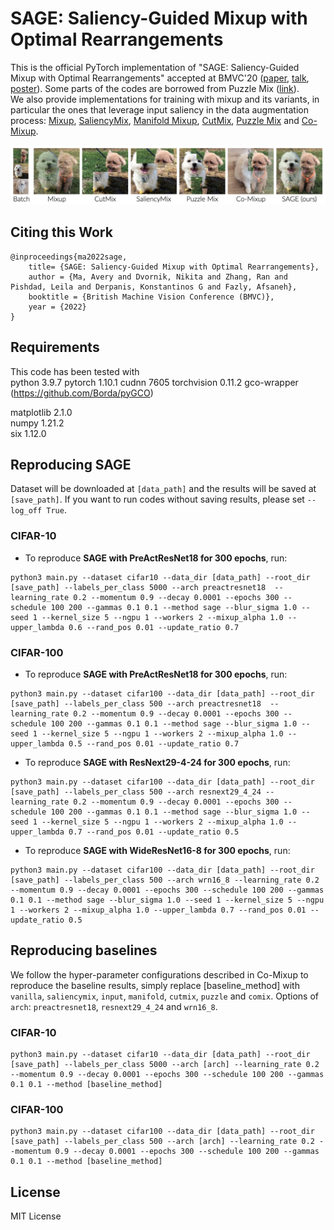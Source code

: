 # SAGE: Saliency-Guided Mixup with Optimal Rearrangements
This is the official PyTorch implementation of "SAGE: Saliency-Guided Mixup with Optimal Rearrangements" accepted at BMVC'20 ([paper](https://arxiv.org/abs/2211.00113), [talk](https://bmvc2022.mpi-inf.mpg.de/0484_video.mp4), [poster](https://bmvc2022.mpi-inf.mpg.de/0484_poster.pdf)). Some parts of the codes are borrowed from Puzzle Mix ([link](https://github.com/snu-mllab/PuzzleMix)).  
We also provide implementations for training with mixup and its variants, in particular the ones that leverage input saliency in the data augmentation process: [Mixup](https://arxiv.org/abs/1710.09412), [SaliencyMix](https://arxiv.org/abs/2006.01791), [Manifold Mixup](https://arxiv.org/abs/1806.05236), [CutMix](https://arxiv.org/abs/1905.04899), [Puzzle Mix](https://arxiv.org/abs/2009.06962) and [Co-Mixup](https://openreview.net/forum?id=gvxJzw8kW4b).


![Comparing SAGE with other data augmentation methods](figures/comparison.png)

## Citing this Work 
```
@inproceedings{ma2022sage,
    title= {SAGE: Saliency-Guided Mixup with Optimal Rearrangements},
    author = {Ma, Avery and Dvornik, Nikita and Zhang, Ran and Pishdad, Leila and Derpanis, Konstantinos G and Fazly, Afsaneh},
    booktitle = {British Machine Vision Conference (BMVC)},
    year = {2022}
}
```

## Requirements
This code has been tested with  
python 3.9.7 
pytorch 1.10.1
cudnn 7605
torchvision 0.11.2 
gco-wrapper (https://github.com/Borda/pyGCO)

matplotlib 2.1.0  
numpy 1.21.2  
six 1.12.0  

## Reproducing SAGE
Dataset will be downloaded at ```[data_path]``` and the results will be saved at ```[save_path]```. If you want to run codes without saving results, please set ```--log_off True```.

### CIFAR-10
- To reproduce **SAGE with PreActResNet18 for 300 epochs**, run:
```
python3 main.py --dataset cifar10 --data_dir [data_path] --root_dir [save_path] --labels_per_class 5000 --arch preactresnet18  --learning_rate 0.2 --momentum 0.9 --decay 0.0001 --epochs 300 --schedule 100 200 --gammas 0.1 0.1 --method sage --blur_sigma 1.0 --seed 1 --kernel_size 5 --ngpu 1 --workers 2 --mixup_alpha 1.0 --upper_lambda 0.6 --rand_pos 0.01 --update_ratio 0.7
```
### CIFAR-100
- To reproduce **SAGE with PreActResNet18 for 300 epochs**, run:
```
python3 main.py --dataset cifar100 --data_dir [data_path] --root_dir [save_path] --labels_per_class 500 --arch preactresnet18  --learning_rate 0.2 --momentum 0.9 --decay 0.0001 --epochs 300 --schedule 100 200 --gammas 0.1 0.1 --method sage --blur_sigma 1.0 --seed 1 --kernel_size 5 --ngpu 1 --workers 2 --mixup_alpha 1.0 --upper_lambda 0.5 --rand_pos 0.01 --update_ratio 0.7
```
- To reproduce **SAGE with ResNext29-4-24 for 300 epochs**, run:
```
python3 main.py --dataset cifar100 --data_dir [data_path] --root_dir [save_path] --labels_per_class 500 --arch resnext29_4_24 --learning_rate 0.2 --momentum 0.9 --decay 0.0001 --epochs 300 --schedule 100 200 --gammas 0.1 0.1 --method sage --blur_sigma 1.0 --seed 1 --kernel_size 5 --ngpu 1 --workers 2 --mixup_alpha 1.0 --upper_lambda 0.7 --rand_pos 0.01 --update_ratio 0.5
```
- To reproduce **SAGE with WideResNet16-8 for 300 epochs**, run:
```
python3 main.py --dataset cifar100 --data_dir [data_path] --root_dir [save_path] --labels_per_class 500 --arch wrn16_8 --learning_rate 0.2 --momentum 0.9 --decay 0.0001 --epochs 300 --schedule 100 200 --gammas 0.1 0.1 --method sage --blur_sigma 1.0 --seed 1 --kernel_size 5 --ngpu 1 --workers 2 --mixup_alpha 1.0 --upper_lambda 0.7 --rand_pos 0.01 --update_ratio 0.5
```

## Reproducing baselines
We follow the hyper-parameter configurations described in Co-Mixup to reproduce the baseline results, simply replace [baseline_method] with ```vanilla```, ```saliencymix```, ```input```, ```manifold```, ```cutmix```, ```puzzle``` and ```comix```.
Options of ```arch```: ```preactresnet18```, ```resnext29_4_24``` and ```wrn16_8```.

### CIFAR-10
```
python3 main.py --dataset cifar10 --data_dir [data_path] --root_dir [save_path] --labels_per_class 5000 --arch [arch] --learning_rate 0.2 --momentum 0.9 --decay 0.0001 --epochs 300 --schedule 100 200 --gammas 0.1 0.1 --method [baseline_method] 
```

### CIFAR-100
```
python3 main.py --dataset cifar100 --data_dir [data_path] --root_dir [save_path] --labels_per_class 500 --arch [arch] --learning_rate 0.2 --momentum 0.9 --decay 0.0001 --epochs 300 --schedule 100 200 --gammas 0.1 0.1 --method [baseline_method] 
```

## License
MIT License

